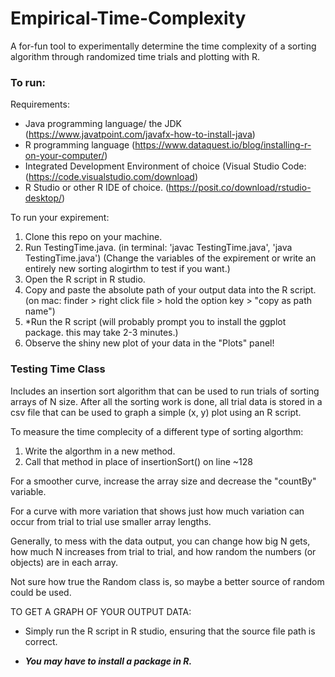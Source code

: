 # Empirical-Time-Complexity
A for-fun tool to experimentally determine the time complexity of a sorting algorithm through randomized time trials and plotting with R. 

### To run: ###
Requirements:
- Java programming language/ the JDK (https://www.javatpoint.com/javafx-how-to-install-java)
- R programming language (https://www.dataquest.io/blog/installing-r-on-your-computer/) 
- Integrated Development Environment of choice (Visual Studio Code: (https://code.visualstudio.com/download)
- R Studio or other R IDE of choice. (https://posit.co/download/rstudio-desktop/)

To run your expirement:
1. Clone this repo on your machine.
2. Run TestingTime.java. (in terminal: 'javac TestingTime.java', 'java TestingTime.java')
(Change the variables of the expirement or write an entirely new sorting alogirthm to test if you want.)
3. Open the R script in R studio.
4. Copy and paste the absolute path of your output data into the R script. (on mac: finder > right click file > hold the option key > "copy as path name")
5. *Run the R script (will probably prompt you to install the ggplot package. this may take 2-3 minutes.)
6. Observe the shiny new plot of your data in the "Plots" panel!

### Testing Time Class ###
 Includes an insertion sort algorithm that can be used to run trials of sorting arrays of N size. After all the sorting work is done, all trial data is stored in a csv file that can be used to graph a simple (x, y) plot using an R script.
 
 To measure the time complecity of a different type of sorting algorthm:
 1. Write the algorthm in a new method.
 3. Call that method in place of insertionSort() on line ~128
  
 For a smoother curve, increase the array size and decrease the "countBy" variable.
 
 For a curve with more variation that shows just how much variation can occur from trial to trial use smaller array lengths.
 
 Generally, to mess with the data output, you can change how big N gets, how much
 N increases from trial to trial, and how random the numbers (or objects) are in each array.
 
 Not sure how true the Random class is, so maybe a better source of random could be used.
 

TO GET A GRAPH OF YOUR OUTPUT DATA:
 - Simply run the R script in R studio, ensuring that the source file path is correct.

 * ***You may have to install a package in R.***
